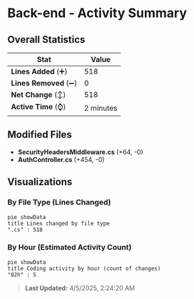 # Back-end - Activity Summary 

## Overall Statistics

| Stat                   | Value                                                             |
| ---------------------- | ----------------------------------------------------------------- |
| **Lines Added** (➕)   | 518                                          |
| **Lines Removed** (➖) | 0                                        |
| **Net Change** (↕)    | 518                |
| **Active Time** (⌚)   | 2 minutes |


## Modified Files
- **SecurityHeadersMiddleware.cs** (+64, -0)
- **AuthController.cs** (+454, -0)

## Visualizations

### By File Type (Lines Changed)

```mermaid
pie showData
title Lines changed by file type
".cs" : 518
```

### By Hour (Estimated Activity Count)

```mermaid
pie showData
title Coding activity by hour (count of changes)
"02h" : 5
```


> **Last Updated:** 4/5/2025, 2:24:20 AM